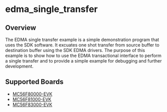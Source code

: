 # edma_single_transfer

## Overview
The EDMA single transfer example is a simple demonstration program that uses the SDK software.
It excuates one shot transfer from source buffer to destination buffer using the SDK EDMA drivers.
The purpose of this example is to show how to use the EDMA transactional interface to perform a single transfer and to provide a simple example for debugging and further development.

## Supported Boards
- [MC56F80000-EVK](../../../_boards/mc56f80000evk/driver_examples/edma/single_transfer/example_board_readme.md)
- [MC56F81000-EVK](../../../_boards/mc56f81000evk/driver_examples/edma/single_transfer/example_board_readme.md)
- [MC56F83000-EVK](../../../_boards/mc56f83000evk/driver_examples/edma/single_transfer/example_board_readme.md)
